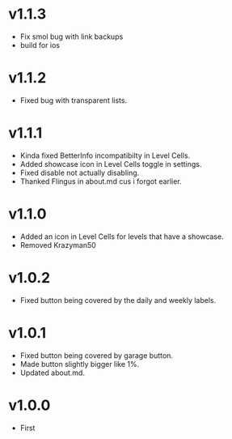 # v1.1.3

* Fix smol bug with link backups
* build for ios

# v1.1.2

* Fixed bug with transparent lists.

# v1.1.1

* Kinda fixed BetterInfo incompatibilty in Level Cells.
* Added showcase icon in Level Cells toggle in settings.
* Fixed disable not actually disabling.
* Thanked Flingus in about.md cus i forgot earlier.

# v1.1.0

* Added an icon in Level Cells for levels that have a showcase.
* Removed Krazyman50

# v1.0.2

* Fixed button being covered by the daily and weekly labels.

# v1.0.1

* Fixed button being covered by garage button.
* Made button slightly bigger like 1%.
* Updated about.md.

# v1.0.0

* First
